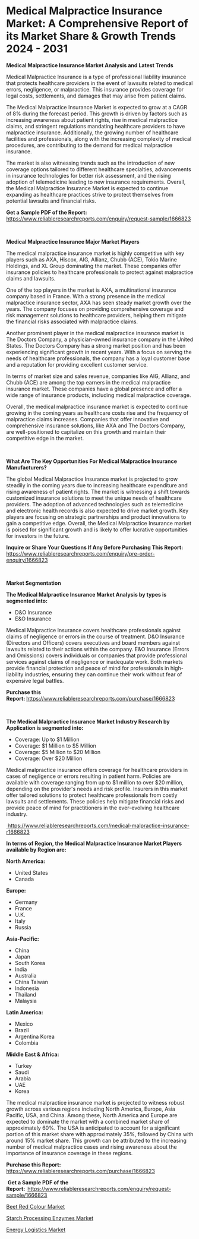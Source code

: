 <p><h1>Medical Malpractice Insurance Market: A Comprehensive Report of its Market Share & Growth Trends 2024 - 2031</h1></p><p><strong>Medical Malpractice Insurance Market Analysis and Latest Trends</strong></p>
<p><p>Medical Malpractice Insurance is a type of professional liability insurance that protects healthcare providers in the event of lawsuits related to medical errors, negligence, or malpractice. This insurance provides coverage for legal costs, settlements, and damages that may arise from patient claims.</p><p>The Medical Malpractice Insurance Market is expected to grow at a CAGR of 8% during the forecast period. This growth is driven by factors such as increasing awareness about patient rights, rise in medical malpractice claims, and stringent regulations mandating healthcare providers to have malpractice insurance. Additionally, the growing number of healthcare facilities and professionals, along with the increasing complexity of medical procedures, are contributing to the demand for medical malpractice insurance.</p><p>The market is also witnessing trends such as the introduction of new coverage options tailored to different healthcare specialties, advancements in insurance technologies for better risk assessment, and the rising adoption of telemedicine leading to new insurance requirements. Overall, the Medical Malpractice Insurance Market is expected to continue expanding as healthcare practices strive to protect themselves from potential lawsuits and financial risks.</p></p>
<p><strong>Get a Sample PDF of the Report:&nbsp;</strong> <a href="https://www.reliableresearchreports.com/enquiry/request-sample/1666823">https://www.reliableresearchreports.com/enquiry/request-sample/1666823</a></p>
<p>&nbsp;</p>
<p><strong>Medical Malpractice Insurance Major Market Players</strong></p>
<p><p>The medical malpractice insurance market is highly competitive with key players such as AXA, Hiscox, AIG, Allianz, Chubb (ACE), Tokio Marine Holdings, and XL Group dominating the market. These companies offer insurance policies to healthcare professionals to protect against malpractice claims and lawsuits.</p><p>One of the top players in the market is AXA, a multinational insurance company based in France. With a strong presence in the medical malpractice insurance sector, AXA has seen steady market growth over the years. The company focuses on providing comprehensive coverage and risk management solutions to healthcare providers, helping them mitigate the financial risks associated with malpractice claims.</p><p>Another prominent player in the medical malpractice insurance market is The Doctors Company, a physician-owned insurance company in the United States. The Doctors Company has a strong market position and has been experiencing significant growth in recent years. With a focus on serving the needs of healthcare professionals, the company has a loyal customer base and a reputation for providing excellent customer service.</p><p>In terms of market size and sales revenue, companies like AIG, Allianz, and Chubb (ACE) are among the top earners in the medical malpractice insurance market. These companies have a global presence and offer a wide range of insurance products, including medical malpractice coverage.</p><p>Overall, the medical malpractice insurance market is expected to continue growing in the coming years as healthcare costs rise and the frequency of malpractice claims increases. Companies that offer innovative and comprehensive insurance solutions, like AXA and The Doctors Company, are well-positioned to capitalize on this growth and maintain their competitive edge in the market.</p></p>
<p>&nbsp;</p>
<p><strong>What Are The Key Opportunities For Medical Malpractice Insurance Manufacturers?</strong></p>
<p><p>The global Medical Malpractice Insurance market is projected to grow steadily in the coming years due to increasing healthcare expenditure and rising awareness of patient rights. The market is witnessing a shift towards customized insurance solutions to meet the unique needs of healthcare providers. The adoption of advanced technologies such as telemedicine and electronic health records is also expected to drive market growth. Key players are focusing on strategic partnerships and product innovations to gain a competitive edge. Overall, the Medical Malpractice Insurance market is poised for significant growth and is likely to offer lucrative opportunities for investors in the future.</p></p>
<p><strong>Inquire or Share Your Questions If Any Before Purchasing This Report:</strong> <a href="https://www.reliableresearchreports.com/enquiry/pre-order-enquiry/1666823">https://www.reliableresearchreports.com/enquiry/pre-order-enquiry/1666823</a></p>
<p>&nbsp;</p>
<p><strong>Market Segmentation</strong></p>
<p><strong>The Medical Malpractice Insurance Market Analysis by types is segmented into:</strong></p>
<p><ul><li>D&O Insurance</li><li>E&O Insurance</li></ul></p>
<p><p>Medical Malpractice Insurance covers healthcare professionals against claims of negligence or errors in the course of treatment. D&O Insurance (Directors and Officers) covers executives and board members against lawsuits related to their actions within the company. E&O Insurance (Errors and Omissions) covers individuals or companies that provide professional services against claims of negligence or inadequate work. Both markets provide financial protection and peace of mind for professionals in high-liability industries, ensuring they can continue their work without fear of expensive legal battles.</p></p>
<p><strong>Purchase this Report:&nbsp;</strong><a href="https://www.reliableresearchreports.com/purchase/1666823">https://www.reliableresearchreports.com/purchase/1666823</a></p>
<p>&nbsp;</p>
<p><strong>The Medical Malpractice Insurance Market Industry Research by Application is segmented into:</strong></p>
<p><ul><li>Coverage: Up to $1 Million</li><li>Coverage: $1 Million to $5 Million</li><li>Coverage: $5 Million to $20 Million</li><li>Coverage: Over $20 Million</li></ul></p>
<p><p>Medical malpractice insurance offers coverage for healthcare providers in cases of negligence or errors resulting in patient harm. Policies are available with coverage ranging from up to $1 million to over $20 million, depending on the provider's needs and risk profile. Insurers in this market offer tailored solutions to protect healthcare professionals from costly lawsuits and settlements. These policies help mitigate financial risks and provide peace of mind for practitioners in the ever-evolving healthcare industry.</p></p>
<p><a href="https://www.reliableresearchreports.com/medical-malpractice-insurance-r1666823">&nbsp;https://www.reliableresearchreports.com/medical-malpractice-insurance-r1666823</a></p>
<p><strong>In terms of Region, the Medical Malpractice Insurance Market Players available by Region are:</strong></p>
<p>
    <p> <strong> North America: </strong>
        <ul>
            <li>United States</li>
            <li>Canada</li>
        </ul>
        </p> 
    <p> <strong> Europe: </strong>
        <ul>
            <li>Germany</li>
            <li>France</li>
            <li>U.K.</li>
            <li>Italy</li>
            <li>Russia</li>
        </ul>
        </p> 
    <p> <strong> Asia-Pacific: </strong>
        <ul>
            <li>China</li>
            <li>Japan</li>
            <li>South Korea</li>
            <li>India</li>
            <li>Australia</li>
            <li>China Taiwan</li>
            <li>Indonesia</li>
            <li>Thailand</li>
            <li>Malaysia</li>
        </ul>
        </p> 
    <p> <strong> Latin America: </strong>
        <ul>
            <li>Mexico</li>
            <li>Brazil</li>
            <li>Argentina Korea</li>
            <li>Colombia</li>
        </ul>
        </p> 
    <p> <strong> Middle East & Africa: </strong>
        <ul>
            <li>Turkey</li>
            <li>Saudi</li>
            <li>Arabia</li>
            <li>UAE</li>
            <li>Korea</li>
        </ul>
    </p>
    </p>
<p><p>The medical malpractice insurance market is projected to witness robust growth across various regions including North America, Europe, Asia Pacific, USA, and China. Among these, North America and Europe are expected to dominate the market with a combined market share of approximately 60%. The USA is anticipated to account for a significant portion of this market share with approximately 35%, followed by China with around 15% market share. This growth can be attributed to the increasing number of medical malpractice cases and rising awareness about the importance of insurance coverage in these regions.</p></p>
<p><strong>Purchase this Report: </strong><a href="https://www.reliableresearchreports.com/purchase/1666823">https://www.reliableresearchreports.com/purchase/1666823</a></p>
<p>&nbsp;<strong>Get a Sample PDF of the Report:&nbsp;&nbsp;</strong><a href="https://www.reliableresearchreports.com/enquiry/request-sample/1666823">https://www.reliableresearchreports.com/enquiry/request-sample/1666823</a></p>
<p><strong></strong></p>
<p><p><a href="https://www.linkedin.com/pulse/beet-red-colour-market-size-reveals-best-marketing-channels-arzee">Beet Red Colour Market</a></p><p><a href="https://www.linkedin.com/pulse/starch-processing-enzymes-market-research-report-its-history-tqpne">Starch Processing Enzymes Market</a></p><p><a href="https://www.linkedin.com/pulse/energy-logistics-market-comprehensive-assessment-type-application-pzjoe">Energy Logistics Market</a></p></p>